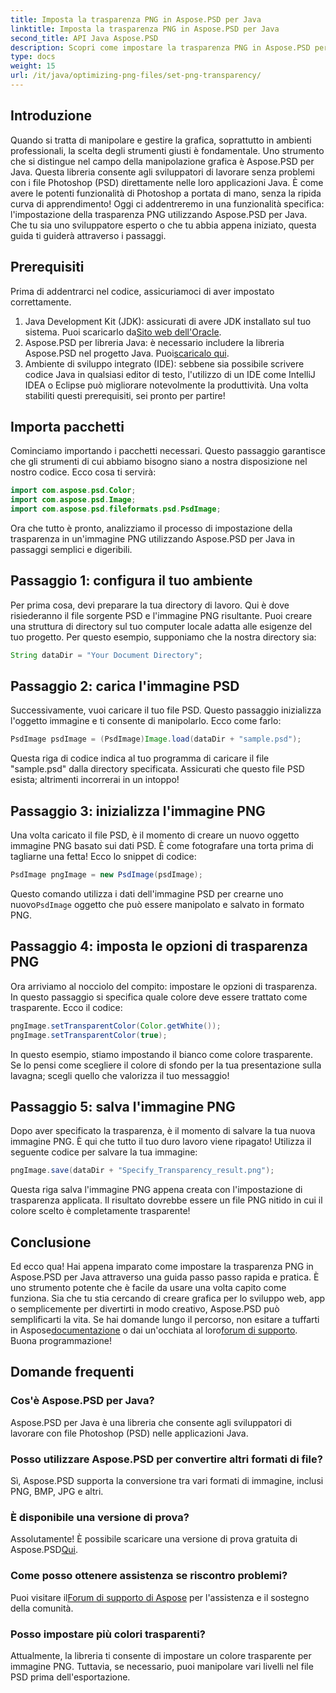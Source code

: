 ```yaml
---
title: Imposta la trasparenza PNG in Aspose.PSD per Java
linktitle: Imposta la trasparenza PNG in Aspose.PSD per Java
second_title: API Java Aspose.PSD
description: Scopri come impostare la trasparenza PNG in Aspose.PSD per Java con un semplice tutorial passo passo. Perfetto per sviluppatori e grafici.
type: docs
weight: 15
url: /it/java/optimizing-png-files/set-png-transparency/
---
```

## Introduzione
Quando si tratta di manipolare e gestire la grafica, soprattutto in ambienti professionali, la scelta degli strumenti giusti è fondamentale. Uno strumento che si distingue nel campo della manipolazione grafica è Aspose.PSD per Java. Questa libreria consente agli sviluppatori di lavorare senza problemi con i file Photoshop (PSD) direttamente nelle loro applicazioni Java. È come avere le potenti funzionalità di Photoshop a portata di mano, senza la ripida curva di apprendimento! Oggi ci addentreremo in una funzionalità specifica: l'impostazione della trasparenza PNG utilizzando Aspose.PSD per Java. Che tu sia uno sviluppatore esperto o che tu abbia appena iniziato, questa guida ti guiderà attraverso i passaggi.
## Prerequisiti
Prima di addentrarci nel codice, assicuriamoci di aver impostato correttamente.
1.  Java Development Kit (JDK): assicurati di avere JDK installato sul tuo sistema. Puoi scaricarlo da[Sito web dell'Oracle](https://www.oracle.com/java/technologies/javase-jdk11-downloads.html).
2.  Aspose.PSD per libreria Java: è necessario includere la libreria Aspose.PSD nel progetto Java. Puoi[scaricalo qui](https://releases.aspose.com/psd/java/).
3. Ambiente di sviluppo integrato (IDE): sebbene sia possibile scrivere codice Java in qualsiasi editor di testo, l'utilizzo di un IDE come IntelliJ IDEA o Eclipse può migliorare notevolmente la produttività.
Una volta stabiliti questi prerequisiti, sei pronto per partire!
## Importa pacchetti
Cominciamo importando i pacchetti necessari. Questo passaggio garantisce che gli strumenti di cui abbiamo bisogno siano a nostra disposizione nel nostro codice. Ecco cosa ti servirà:
```java
import com.aspose.psd.Color;
import com.aspose.psd.Image;
import com.aspose.psd.fileformats.psd.PsdImage;
```
Ora che tutto è pronto, analizziamo il processo di impostazione della trasparenza in un'immagine PNG utilizzando Aspose.PSD per Java in passaggi semplici e digeribili.
## Passaggio 1: configura il tuo ambiente
Per prima cosa, devi preparare la tua directory di lavoro. Qui è dove risiederanno il file sorgente PSD e l'immagine PNG risultante. Puoi creare una struttura di directory sul tuo computer locale adatta alle esigenze del tuo progetto. Per questo esempio, supponiamo che la nostra directory sia:
```java
String dataDir = "Your Document Directory";
```
## Passaggio 2: carica l'immagine PSD
Successivamente, vuoi caricare il tuo file PSD. Questo passaggio inizializza l'oggetto immagine e ti consente di manipolarlo. Ecco come farlo:
```java
PsdImage psdImage = (PsdImage)Image.load(dataDir + "sample.psd");
```
Questa riga di codice indica al tuo programma di caricare il file "sample.psd" dalla directory specificata. Assicurati che questo file PSD esista; altrimenti incorrerai in un intoppo!
## Passaggio 3: inizializza l'immagine PNG
Una volta caricato il file PSD, è il momento di creare un nuovo oggetto immagine PNG basato sui dati PSD. È come fotografare una torta prima di tagliarne una fetta! Ecco lo snippet di codice:
```java
PsdImage pngImage = new PsdImage(psdImage);
```
 Questo comando utilizza i dati dell'immagine PSD per crearne uno nuovo`PsdImage` oggetto che può essere manipolato e salvato in formato PNG.
## Passaggio 4: imposta le opzioni di trasparenza PNG
Ora arriviamo al nocciolo del compito: impostare le opzioni di trasparenza. In questo passaggio si specifica quale colore deve essere trattato come trasparente. Ecco il codice:
```java
pngImage.setTransparentColor(Color.getWhite());
pngImage.setTransparentColor(true);
```
In questo esempio, stiamo impostando il bianco come colore trasparente. Se lo pensi come scegliere il colore di sfondo per la tua presentazione sulla lavagna; scegli quello che valorizza il tuo messaggio!
## Passaggio 5: salva l'immagine PNG
Dopo aver specificato la trasparenza, è il momento di salvare la tua nuova immagine PNG. È qui che tutto il tuo duro lavoro viene ripagato! Utilizza il seguente codice per salvare la tua immagine:
```java
pngImage.save(dataDir + "Specify_Transparency_result.png");
```
Questa riga salva l'immagine PNG appena creata con l'impostazione di trasparenza applicata. Il risultato dovrebbe essere un file PNG nitido in cui il colore scelto è completamente trasparente!
## Conclusione
Ed ecco qua! Hai appena imparato come impostare la trasparenza PNG in Aspose.PSD per Java attraverso una guida passo passo rapida e pratica. È uno strumento potente che è facile da usare una volta capito come funziona. Sia che tu stia cercando di creare grafica per lo sviluppo web, app o semplicemente per divertirti in modo creativo, Aspose.PSD può semplificarti la vita.
 Se hai domande lungo il percorso, non esitare a tuffarti in Aspose[documentazione](https://reference.aspose.com/psd/java/) o dai un'occhiata al loro[forum di supporto](https://forum.aspose.com/c/psd/34). Buona programmazione!
## Domande frequenti
### Cos'è Aspose.PSD per Java?
Aspose.PSD per Java è una libreria che consente agli sviluppatori di lavorare con file Photoshop (PSD) nelle applicazioni Java.
### Posso utilizzare Aspose.PSD per convertire altri formati di file?
Sì, Aspose.PSD supporta la conversione tra vari formati di immagine, inclusi PNG, BMP, JPG e altri.
### È disponibile una versione di prova?
Assolutamente! È possibile scaricare una versione di prova gratuita di Aspose.PSD[Qui](https://releases.aspose.com/).
### Come posso ottenere assistenza se riscontro problemi?
 Puoi visitare il[Forum di supporto di Aspose](https://forum.aspose.com/c/psd/34) per l'assistenza e il sostegno della comunità.
### Posso impostare più colori trasparenti?
Attualmente, la libreria ti consente di impostare un colore trasparente per immagine PNG. Tuttavia, se necessario, puoi manipolare vari livelli nel file PSD prima dell'esportazione.